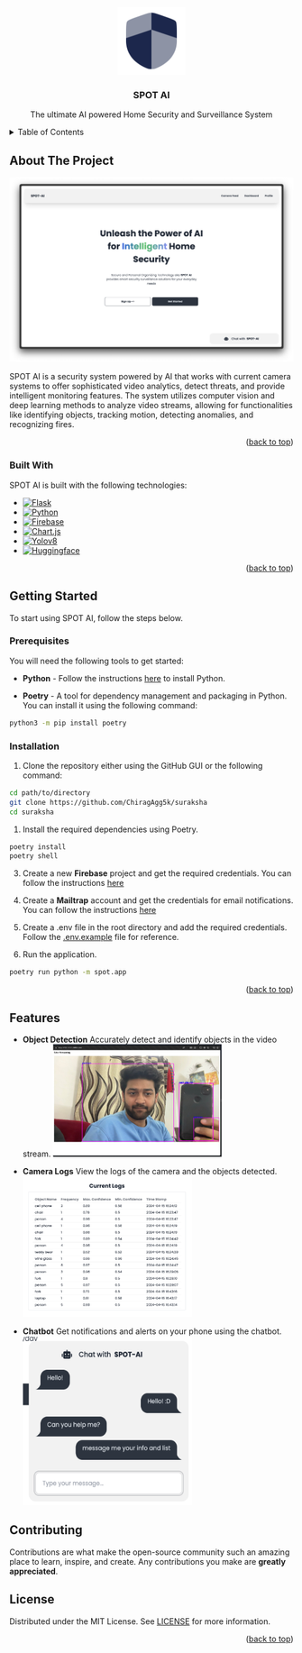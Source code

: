 <br />
<div align="center">
  <a href="https://github.com/othneildrew/Best-README-Template">
    <img src="assets/logo.svg" alt="Logo" width="120" height="120">
  </a>

  <h3 align="center">SPOT AI</h3>

  <p align="center">
    The ultimate AI powered Home Security and Surveillance System
  </p>
</div>

<details>
  <summary>Table of Contents</summary>
  <ol>
    <li><a href="#about-the-project">About The Project</a></li>
    <li><a href="#built-with">Built With</a></li>
    <li><a href="#getting-started">Getting Started</a></li>
    <li><a href="#prerequisites">Prerequisites</a></li>
    <li><a href="#installation">Installation</a></li>
  </ol>
</details>

## About The Project

![Thumbnail](assets/thumbnail.png)

SPOT AI is a security system powered by AI that works with current camera systems to offer sophisticated video analytics, detect threats, and provide intelligent monitoring features. The system utilizes computer vision and deep learning methods to analyze video streams, allowing for functionalities like identifying objects, tracking motion, detecting anomalies, and recognizing fires.

<p align="right">(<a href="#readme-top">back to top</a>)</p>

### Built With

SPOT AI is built with the following technologies:

- [![Flask][Flask.com]][Flask.com]
- [![Python][Python.com]][Python.com]
- [![Firebase][Firebase.com]][Firebase.com]
- [![Chart.js][Chart.js]][Chart.js]
- [![Yolov8][Yolov8]][Yolov8]
- [![Huggingface][Huggingface]][Huggingface]

<p align="right">(<a href="#readme-top">back to top</a>)</p>

## Getting Started

To start using SPOT AI, follow the steps below.

### Prerequisites

You will need the following tools to get started:

- **Python** - Follow the instructions [here](https://www.python.org/downloads/) to install Python.

- **Poetry** - A tool for dependency management and packaging in Python. You can install it using the following command:

```sh
python3 -m pip install poetry
```

### Installation

1. Clone the repository either using the GitHub GUI or the following command:

```sh
cd path/to/directory
git clone https://github.com/ChiragAgg5k/suraksha
cd suraksha
```

1. Install the required dependencies using Poetry.

```sh
poetry install
poetry shell
```

3. Create a new **Firebase** project and get the required credentials. You can follow the instructions [here](https://firebase.google.com/docs/web/setup)

4. Create a **Mailtrap** account and get the credentials for email notifications. You can follow the instructions [here](https://mailtrap.io/)
5. Create a .env file in the root directory and add the required credentials. Follow the [.env.example](.env.example) file for reference.

6. Run the application.

```sh
poetry run python -m spot.app
```

<p align="right">(<a href="#readme-top">back to top</a>)</p>

[Flask.com]: https://img.shields.io/badge/Flask-000000?style=for-the-badge&logo=flask&logoColor=white
[Python.com]: https://img.shields.io/badge/Python-3776AB?style=for-the-badge&logo=python&logoColor=white
[Firebase.com]: https://img.shields.io/badge/Firebase-FFCA28?style=for-the-badge&logo=firebase&logoColor=black
[Chart.js]: https://img.shields.io/badge/Chart.js-FF6384?style=for-the-badge&logo=chartdotjs&logoColor=white
[Yolov8]: https://img.shields.io/badge/YOLOv8-000000?style=for-the-badge&logo=python&logoColor=white
[Huggingface]: https://img.shields.io/badge/Hugging%20Face-000000?style=for-the-badge&logo=huggingface&logoColor=yellow

## Features

- **Object Detection**
  Accurately detect and identify objects in the video stream.
  <img src="assets/object_detection.png" alt="Object Detection" width="300" height="200">

- **Camera Logs**
  View the logs of the camera and the objects detected.
  <img src="assets/logs.png" alt="Camera Logs" width="300" height="250">

- **Chatbot**
  Get notifications and alerts on your phone using the chatbot.
  <img src="assets/chatbot.png" alt="Chatbot" width="300" height="300">

## Contributing

Contributions are what make the open-source community such an amazing place to learn, inspire, and create. Any contributions you make are **greatly appreciated**.

## License

Distributed under the MIT License. See [LICENSE](LICENSE.txt) for more information.

<p align="right">(<a href="#readme-top">back to top</a>)</p>
